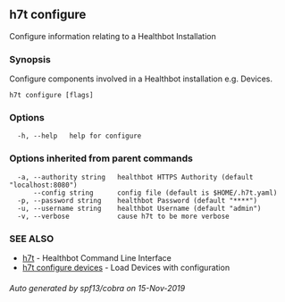 ## h7t configure

Configure information relating to a Healthbot Installation

### Synopsis

Configure components involved in a Healthbot installation e.g. Devices.

```
h7t configure [flags]
```

### Options

```
  -h, --help   help for configure
```

### Options inherited from parent commands

```
  -a, --authority string   healthbot HTTPS Authority (default "localhost:8080")
      --config string      config file (default is $HOME/.h7t.yaml)
  -p, --password string    healthbot Password (default "****")
  -u, --username string    healthbot Username (default "admin")
  -v, --verbose            cause h7t to be more verbose
```

### SEE ALSO

* [h7t](h7t.md)	 - Healthbot Command Line Interface
* [h7t configure devices](h7t_configure_devices.md)	 - Load Devices with configuration

###### Auto generated by spf13/cobra on 15-Nov-2019

